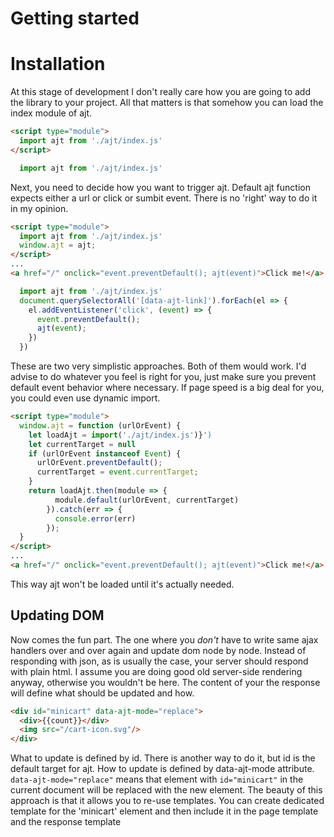 # Getting started

# Installation

At this stage of development I don't really care how you are going to add
the library to your project. All that matters is that somehow you can load
the index module of ajt.

``` html title="in html"
<script type="module">
  import ajt from './ajt/index.js'
</script>
```

``` js title="in js"
  import ajt from './ajt/index.js'
```

Next, you need to decide how you want to trigger ajt. Default ajt function
expects either a url or click or sumbit event. There is no 'right' way to do
it in my opinion. 

``` html title="global function"
<script type="module">
  import ajt from './ajt/index.js'
  window.ajt = ajt;
</script>
...
<a href="/" onclick="event.preventDefault(); ajt(event)">Click me!</a>
```

``` js title="in js"
  import ajt from './ajt/index.js'
  document.querySelectorAll('[data-ajt-link]').forEach(el => {
    el.addEventListener('click', (event) => {
      event.preventDefault();
      ajt(event);
    })
  })
```

These are two very simplistic approaches. Both of them would work. I'd advise
to do whatever you feel is right for you, just make sure you prevent default
event behavior where necessary. If page speed is a big deal for you,
you could even use dynamic import.

``` html title="dynamit import"
<script type="module">
  window.ajt = function (urlOrEvent) {
    let loadAjt = import('./ajt/index.js')}')
    let currentTarget = null
    if (urlOrEvent instanceof Event) {
      urlOrEvent.preventDefault();
      currentTarget = event.currentTarget;
    }
    return loadAjt.then(module => {
          module.default(urlOrEvent, currentTarget)
        }).catch(err => {
          console.error(err)
        });
  }
</script>
...
<a href="/" onclick="event.preventDefault(); ajt(event)">Click me!</a>
```
This way ajt won't be loaded until it's actually needed.

## Updating DOM

Now comes the fun part. The one where you _don't_ have to write same ajax handlers
over and over again and update dom node by node. Instead of responding with
json, as is usually the case, your server should respond with plain html. I
assume you are doing good old server-side rendering anyway, otherwise you
wouldn't be here. The content of your the response will define what should
be updated and how.
``` html title="simple response"
<div id="minicart" data-ajt-mode="replace">
  <div>{{count}}</div>
  <img src="/cart-icon.svg"/>
</div>
```
What to update is defined by id. There is another way to do it, but id is the
default target for ajt. How to update is defined by data-ajt-mode attribute.
`data-ajt-mode="replace"` means that element with `id="minicart"` in the
current document will be replaced with the new element. The beauty of this
approach is that it allows you to re-use templates. You can create dedicated
template for the 'minicart' element and then include it in the page template
and the response template
